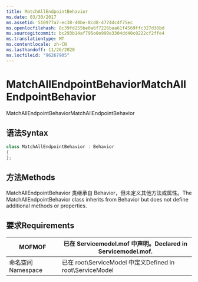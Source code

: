 ```yaml
---
title: MatchAllEndpointBehavior
ms.date: 03/30/2017
ms.assetid: 510977a7-ec38-40be-8cd8-4774dc4f75ec
ms.openlocfilehash: 8c39fd255be0a6f7226baa61f4569ffc327d36bd
ms.sourcegitcommit: bc293b14af795e0e999e3304dd40c0222cf2ffe4
ms.translationtype: MT
ms.contentlocale: zh-CN
ms.lasthandoff: 11/26/2020
ms.locfileid: "96267905"
---
```

# <a name="matchallendpointbehavior"></a><span data-ttu-id="05ca3-102">MatchAllEndpointBehavior</span><span class="sxs-lookup"><span data-stu-id="05ca3-102">MatchAllEndpointBehavior</span></span>

<span data-ttu-id="05ca3-103">MatchAllEndpointBehavior</span><span class="sxs-lookup"><span data-stu-id="05ca3-103">MatchAllEndpointBehavior</span></span>  
  
## <a name="syntax"></a><span data-ttu-id="05ca3-104">语法</span><span class="sxs-lookup"><span data-stu-id="05ca3-104">Syntax</span></span>  
  
```csharp
class MatchAllEndpointBehavior : Behavior  
{  
};  
```  
  
## <a name="methods"></a><span data-ttu-id="05ca3-105">方法</span><span class="sxs-lookup"><span data-stu-id="05ca3-105">Methods</span></span>  

 <span data-ttu-id="05ca3-106">MatchAllEndpointBehavior 类继承自 Behavior，但未定义其他方法或属性。</span><span class="sxs-lookup"><span data-stu-id="05ca3-106">The MatchAllEndpointBehavior class inherits from Behavior but does not define additional methods or properties.</span></span>  
  
## <a name="requirements"></a><span data-ttu-id="05ca3-107">要求</span><span class="sxs-lookup"><span data-stu-id="05ca3-107">Requirements</span></span>  
  
|<span data-ttu-id="05ca3-108">MOF</span><span class="sxs-lookup"><span data-stu-id="05ca3-108">MOF</span></span>|<span data-ttu-id="05ca3-109">已在 Servicemodel.mof 中声明。</span><span class="sxs-lookup"><span data-stu-id="05ca3-109">Declared in Servicemodel.mof.</span></span>|  
|---------|-----------------------------------|  
|<span data-ttu-id="05ca3-110">命名空间</span><span class="sxs-lookup"><span data-stu-id="05ca3-110">Namespace</span></span>|<span data-ttu-id="05ca3-111">已在 root\ServiceModel 中定义</span><span class="sxs-lookup"><span data-stu-id="05ca3-111">Defined in root\ServiceModel</span></span>|
